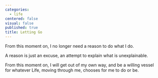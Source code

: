```yaml
---
categories:
  - life
centered: false
visual: false
published: true
title: Letting Go
---
```

From this moment on,
I no longer need a reason 
to do what I do.

A reason 
is just an excuse,
an attempt to explain 
what is unexplainable.

From this moment on,
I will get out of my own way,
and be a willing vessel
for whatever Life,
moving through me,
chooses 
for me to do
or be.


